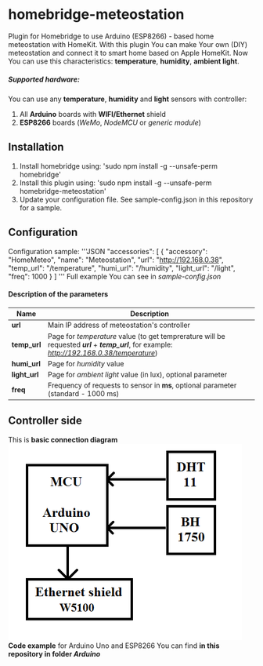 # homebridge-meteostation
Plugin for Homebridge to use Arduino (ESP8266) - based home meteostation with HomeKit.
With this plugin You can make Your own (DIY) meteostation and connect it to smart home based on Apple HomeKit. Now You can use this characteristics: **temperature**, **humidity**, **ambient light**.
##### Supported hardware:
You can use any **temperature**, **humidity** and **light** sensors with controller:
1. All **Arduino** boards with **WIFI/Ethernet** shield
2. **ESP8266** boards (*WeMo*, *NodeMCU* or *generic module*)
## Installation
1. Install homebridge using: 'sudo npm install -g --unsafe-perm homebridge'
2. Install this plugin using: 'sudo npm install -g --unsafe-perm homebridge-meteostation'
3. Update your configuration file. See sample-config.json in this repository for a sample.
## Configuration
Configuration sample:
'''JSON
"accessories": [
    {
        "accessory": "HomeMeteo",
        "name": "Meteostation",
        "url": "http://192.168.0.38",
        "temp_url": "/temperature",
        "humi_url": "/humidity",
        "light_url": "/light",
        "freq": 1000
    }
]
'''
Full example You can see in _sample-config.json_
#### Description of the parameters
|Name | Description |
|---|---|
|**url** | Main IP address of meteostation's controller|
|**temp_url** | Page for _temperature_ value (to get temprerature will be requested **_url_** + **_temp_url_**, for example: _http://192.168.0.38/temperature_)|
|**humi_url** | Page for _humidity_ value |
|**light_url** | Page for _ambient light_ value (in lux), optional parameter |
|**freq** | Frequency of requests to sensor in **ms**, optional parameter (standard - 1000 ms)|
## Controller side
This is **basic connection diagram**
![basic connection diagram](https://github.com/BardinPetr/homebridge-meteostation/blob/master/Arduino/connection_diagram.png)
**Code example** for Arduino Uno and ESP8266 You can find **in this repository in folder _Arduino_**

